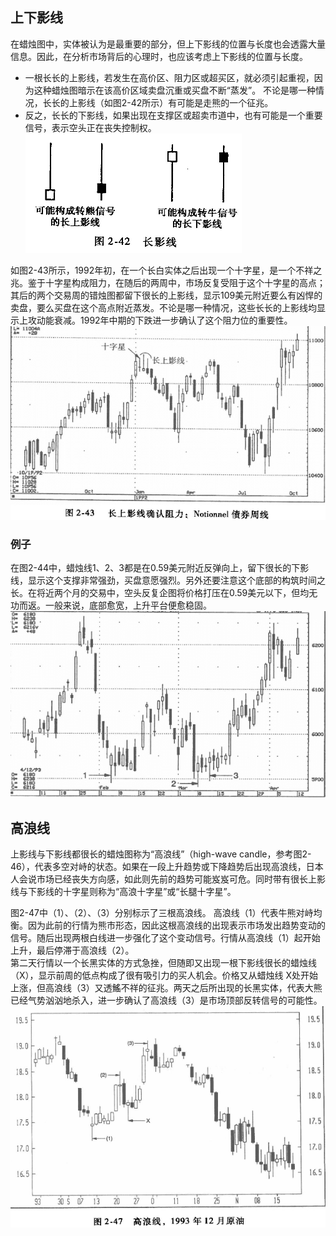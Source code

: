## 上下影线
在蜡烛图中，实体被认为是最重要的部分，但上下影线的位置与长度也会透露大量信息。因此，在分析市场背后的心理时，也应该考虑上下影线的位置与长度。
* 一根长长的上影线，若发生在高价区、阻力区或超买区，就必须引起重视，因为这种蜡烛图暗示在该高价区域卖盘沉重或买盘不断“蒸发”。 不论是哪一种情况，长长的上影线（如图2-42所示）有可能是走熊的一个征兆。
* 反之，长长的下影线，如果出现在支撑区或超卖市道中，也有可能是一个重要信号，表示空头正在丧失控制权。<br/>
![alt text](img/4-影线.png)

如图2-43所示，1992年初，在一个长白实体之后出现一个十字星，是一个不祥之兆。鉴于十字星构成阻力，在随后的两周中，市场反复受阻于这个十字星的高点；其后的两个交易周的错烛图都留下很长的上影线，显示109美元附近要么有凶悍的卖盘，要么买盘在这个高点附近蒸发。不论是哪一种情况，这些长长的上影线均显示上攻动能衰减。1992年中期的下跌进一步确认了这个阻力位的重要性。<br/>
![alt text](img/4-影线2.png)

### 例子
在图2-44中，蜡烛线1、2、3都是在0.59美元附近反弹向上，留下很长的下影线，显示这个支撑非常强劲，买盘意愿强烈。另外还要注意这个底部的构筑时间之长。在将近两个月的交易中，空头反复企图将价格打压在0.59美元以下，但均无功而返。一般来说，底部愈宽，上升平台便愈稳固。
![alt text](img/4-影线3.png)

## 高浪线
上影线与下影线都很长的蜡烛图称为“高浪线”（high-wave candle，参考图2-46），代表多空对峙的状态。如果在一段上升趋势或下降趋势后出现高浪线，日本人会说市场已经丧失方向感，如此则先前的趋势可能岌岌可危。同时带有很长上影线与下影线的十字星则称为“高浪十字星”或“长腿十字星”。

图2-47中（1）、（2）、（3）分别标示了三根高浪线。
高浪线（1）代表牛熊对峙均衡。因为此前的行情为熊市形态，因此这根高浪线的出现表示市场发出趋势变动的信号。随后出现两根白线进一步强化了这个变动信号。行情从高浪线（1）起开始上升，最后停滞于高浪线（2）。<br/>
第二天行情以一个长黑实体的方式急挫，但随即又出现一根下影线很长的蜡烛线（X），显示前周的低点构成了很有吸引力的买人机会。价格又从蜡烛线 X处开始上涨，但高浪线（3）又透鰩不祥的征兆。两天之后所出现的长黑实体，代表大熊已经气势汹汹地杀入，进一步确认了高浪线（3）是市场顶部反转信号的可能性。<br/>
![alt text](img/4-影线4.png)